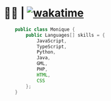 # 🏳️‍🌈 | [![wakatime](https://wakatime.com/badge/user/60c305b3-64b2-4942-936e-99f38b7fe0be.svg)](https://wakatime.com/@60c305b3-64b2-4942-936e-99f38b7fe0be)
```java
    public class Monique {
        public Languages[] skills = {
            JavaScript,
            TypeScript,
            Python,
            Java,
            GML,
            PHP,
            HTML,
            CSS
        };
    }
```
